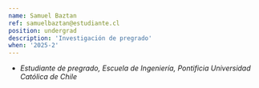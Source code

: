 ```yaml
---
name: Samuel Baztan
ref: samuelbaztan@estudiante.cl
position: undergrad
description: 'Investigación de pregrado'
when: '2025-2'
---
```


- _Estudiante de pregrado, Escuela de Ingeniería, Pontificia Universidad Católica de Chile_
